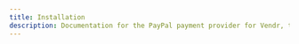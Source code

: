 ```yaml
---
title: Installation
description: Documentation for the PayPal payment provider for Vendr, the eCommerce solution for Umbraco v8+
---
```


<work-in-progress />